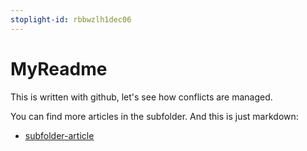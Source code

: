 ```yaml
---
stoplight-id: rbbwzlh1dec06
---
```


# MyReadme

This is written with github, let's see how conflicts are managed. 

You can find more articles in the subfolder. And this is just markdown:

- [subfolder-article](./subfolder/article-in-subfolder.md)

